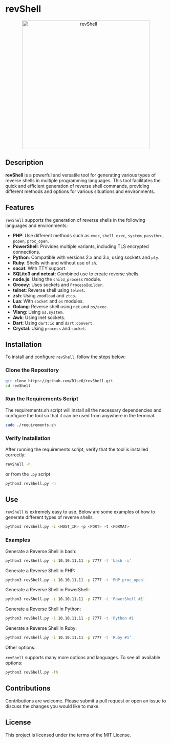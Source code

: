 # revShell

<p align="center">
  <img src="#" alt="revShell" width="400">
</p>

## Description

**revShell** is a powerful and versatile tool for generating various types of reverse shells in multiple programming languages. This tool facilitates the quick and efficient generation of reverse shell commands, providing different methods and options for various situations and environments.

## Features

`revShell` supports the generation of reverse shells in the following languages ​​and environments:

- **PHP**: Use different methods such as `exec`, `shell_exec`, `system`, `passthru`, `popen`, `proc_open`.
- **PowerShell**: Provides multiple variants, including TLS encrypted connections.
- **Python**: Compatible with versions 2.x and 3.x, using sockets and `pty`.
- **Ruby**: Shells with and without use of `sh`.
- **socat**: With TTY support.
- **SQLite3 and netcat**: Combined use to create reverse shells.
- **node.js**: Using the `child_process` module.
- **Groovy**: Uses sockets and `ProcessBuilder`.
- **telnet**: Reverse shell using `telnet`.
- **zsh**: Using `zmodload` and `ztcp`.
- **Lua**: With `socket` and `os` modules.
- **Golang**: Reverse shell using `net` and `os/exec`.
- **Vlang**: Using `os.system`.
- **Awk**: Using inet sockets.
- **Dart**: Using `dart:io` and `dart:convert`.
- **Crystal**: Using `process` and `socket`.

## Installation

To install and configure `revShell`, follow the steps below:

### Clone the Repository

```bash
git clone https://github.com/D1se0/revShell.git
cd revShell
```

### Run the Requirements Script

The requirements.sh script will install all the necessary dependencies and configure the tool so that it can be used from anywhere in the terminal.

```bash
sudo ./requirements.sh
```

### Verify Installation

After running the requirements script, verify that the tool is installed correctly:

```bash
revShell -h
```
or from the `.py` script

```bash
python3 revShell.py -h
```

## Use

`revShell` is extremely easy to use. Below are some examples of how to generate different types of reverse shells.

```bash
python3 revShell.py -i <HOST_IP> -p <PORT> -t <FORMAT>
```

### Examples

Generate a Reverse Shell in bash:

```bash
python3 revShell.py -i 10.10.11.11 -p 7777 -t 'bash -i'
```

Generate a Reverse Shell in PHP:

```bash
python3 revShell.py -i 10.10.11.11 -p 7777 -t 'PHP proc_open'
```

Generate a Reverse Shell in PowerShell:

```bash
python3 revShell.py -i 10.10.11.11 -p 7777 -t 'PowerShell #1'
```

Generate a Reverse Shell in Python:

```bash
python3 revShell.py -i 10.10.11.11 -p 7777 -t 'Python #1'
```

Generate a Reverse Shell in Ruby:

```bash
python3 revShell.py -i 10.10.11.11 -p 7777 -t 'Ruby #1'
```

Other options:

`revShell` supports many more options and languages. To see all available options:

```bash
python3 revShell.py -fh
```

## Contributions

Contributions are welcome. Please submit a pull request or open an issue to discuss the changes you would like to make.

## License

This project is licensed under the terms of the MIT License.
